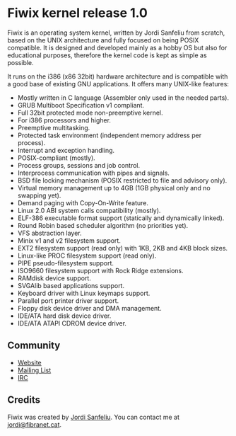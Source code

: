 Fiwix kernel release 1.0
========================
Fiwix is an operating system kernel, written by Jordi Sanfeliu from scratch, based on the UNIX architecture and fully focused on being POSIX compatible. It is designed and developed mainly as a hobby OS but also for educational purposes, therefore the kernel code is kept as simple as possible.

It runs on the i386 (x86 32bit) hardware architecture and is compatible with a good base of existing GNU applications. It offers many UNIX-like features:

- Mostly written in C language (Assembler only used in the needed parts).
- GRUB Multiboot Specification v1 compliant.
- Full 32bit protected mode non-preemptive kernel.
- For i386 processors and higher.
- Preemptive multitasking.
- Protected task environment (independent memory address per process).
- Interrupt and exception handling.
- POSIX-compliant (mostly).
- Process groups, sessions and job control.
- Interprocess communication with pipes and signals.
- BSD file locking mechanism (POSIX restricted to file and advisory only).
- Virtual memory management up to 4GB (1GB physical only and no swapping yet).
- Demand paging with Copy-On-Write feature.
- Linux 2.0 ABI system calls compatibility (mostly).
- ELF-386 executable format support (statically and dynamically linked).
- Round Robin based scheduler algorithm (no priorities yet).
- VFS abstraction layer.
- Minix v1 and v2 filesystem support.
- EXT2 filesystem support (read only) with 1KB, 2KB and 4KB block sizes.
- Linux-like PROC filesystem support (read only).
- PIPE pseudo-filesystem support.
- ISO9660 filesystem support with Rock Ridge extensions.
- RAMdisk device support.
- SVGAlib based applications support.
- Keyboard driver with Linux keymaps support.
- Parallel port printer driver support.
- Floppy disk device driver and DMA management.
- IDE/ATA hard disk device driver.
- IDE/ATA ATAPI CDROM device driver.

Community
---------
- [Website](http://www.fiwix.org)
- [Mailing List](https://lists.sourceforge.net/lists/listinfo/fiwix-general)
- [IRC](http://webchat.freenode.net/?channels=fiwix)

Credits
-------
Fiwix was created by [Jordi Sanfeliu](http://www.fibranet.cat).
You can contact me at [jordi@fibranet.cat](mailto:jordi@fibranet.cat).
